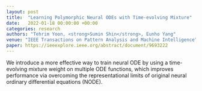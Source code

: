 ```yaml
---
layout: post
title:  "Learning Polymorphic Neural ODEs with Time-evolving Mixture"
date:   2022-01-18 00:00:00 +00:00
categories: research
authors: "Tehrim Yoon, <strong>Sumin Shin</strong>, Eunho Yang"
venue: "IEEE Transactions on Pattern Analysis and Machine Intelligence"
paper: https://ieeexplore.ieee.org/abstract/document/9693222
---
```

We introduce a more effective way to train neural ODE by using a time-evolving mixture weight on multiple ODE functions, which improves performance via overcoming the representational limits of original neural ordinary differential equations (NODE). 
